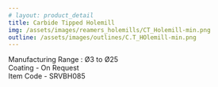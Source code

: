 ```yaml
---
# layout: product_detail
title: Carbide Tipped Holemill
img: /assets/images/reamers_holemills/CT_Holemill-min.png
outline: /assets/images/outlines/C.T_HOlemill-min.png
---
```

Manufacturing Range : Ø3 to Ø25<br>
Coating - On Request<br>
Item Code - SRVBH085